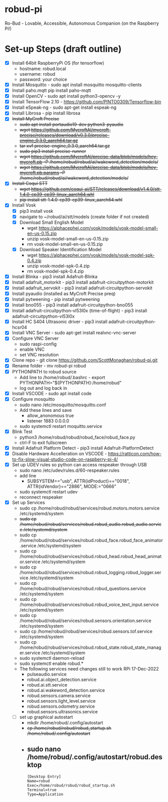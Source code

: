 # robud-pi
Ro-Bud - Lovable, Accessible, Autonomous Companion (on the Raspberry Pi!)

# Set-up Steps (draft outline)
 - [X] Install 64bit RaspberryPi OS (for tensorflow)
   - hostname: robud.local
   - username: robud
   - password: your choice 
 - [X] Install Mosquitto - sudo apt install mosquitto mosquitto-clients
 - [X] Install paho.mqtt pip install paho-mqtt
 - [X] Install OpenCV - sudo apt install python3-opencv -y
 - [X] Install TensorFlow 2.10 - https://github.com/PINTO0309/Tensorflow-bin
 - [X] Install eSpeak-ng - sudo apt-get install espeak-ng
 - [X] Install Librosa - pip install librosa
 - [x] ~~Install MyCroft Precise~~
   - ~~sudo apt install portaudio19-dev python3-pyaudio~~
   - ~~wget https://github.com/MycroftAI/mycroft-precise/releases/download/v0.3.0/precise-engine_0.3.0_aarch64.tar.gz~~
   - ~~tar xvf precise-engine_0.3.0_aarch64.tar.gz~~
   - ~~sudo pip3 install precise-runner~~
   - ~~wget https://github.com/MycroftAI/precise-data/blob/models/hey-mycroft.pb -P /home/robud/robud/ai/wakeword_detection/models/~~
   - ~~wget https://github.com/MycroftAI/precise-data/blob/models/hey-mycroft.pb.params -P /home/robud/robud/ai/wakeword_detection/models/~~
 - [x] ~~Install Coqui STT~~
   - ~~wget https://github.com/coqui-ai/STT/releases/download/v1.4.0/stt-1.4.0-cp39-cp39-linux_aarch64.whl~~
   - ~~pip install stt-1.4.0-cp39-cp39-linux_aarch64.whl~~
 - [x] Install Vosk
   - [x] pip3 install vosk
   - [x] navigate to ~/robud/ai/stt/models (create folder if not created)
   - [x] Download Small English Model
     - wget https://alphacephei.com/vosk/models/vosk-model-small-en-us-0.15.zip
     - unzip vosk-model-small-en-us-0.15.zip
     - rm vosk-model-small-en-us-0.15.zip
   - [x] Download Speaker Identification Model
     - wget https://alphacephei.com/vosk/models/vosk-model-spk-0.4.zip
     - unzip vosk-model-spk-0.4.zip
     - rm vosk-model-spk-0.4.zip
 - [x] Install Blinka - pip3 install Adafruit-Blinka
 - [x] Install adafruit_motorkit - pip3 install adafruit-circuitpython-motorkit
 - [x] Install adafruit_servokit - pip3 install adafruit-circuitpython-servokit
 - [x] Install pyaudio (installed as MyCroft Precise preq)
 - [x] Install pytweening - pip install pytweening
 - [x] Install bno055 -  pip3 install adafruit-circuitpython-bno055
 - [x] Install adafruit-circuitpython-vl53l0x (time-of-flight) - pip3 install adafruit-circuitpython-vl53l0x
 - [x] Install HC S404 Ultrasonic driver - pip3 install adafruit-circuitpython-hcsr04
 - [x] Install VNC Server - sudo apt-get install realvnc-vnc-server
 - [x] Configure VNC Server 
   - sudo raspi-config
   - enable VNC
   - set VNC resolution
 - [x] Clone repo - git clone https://github.com/ScottMonaghan/robud-pi.git
 - [x] Rename folder - mv robud-pi robud
 - [x] PYTHONPATH to robud source 
   - Add line to /home/robud/.bashrc - export PYTHONPATH="${PYTHONPATH}:/home/robud"
   - log out and log back in
 - [x] Install VSCODE - sudo apt install code
 - [x] Configure mosquitto
   - sudo nano /etc/mosquitto/mosquitto.conf
   - Add these lines and save
     - allow_anonomous true
     - listener 1883 0.0.0.0
   - sudo systemctl restart moquitto.service
 - [x] Blink Test 
   - python3 /home/robud/robud/robud_face/robud_face.py
   - ctrl-F to exit fullscreen
 - [x] Install Adafruit Platform Detect - pip3 install Adafruit-PlatformDetect
 - [x] Disable Hardware Accelleration on VSCODE - https://ratticon.com/how-to-fix-slow-visual-studio-code-on-raspberry-pi-4/
 - [x] Set up UDEV rules so python can access respeaker through USB
   - sudo nano /etc/udev/rules.d/60-respeaker.rules
   - add line
     - SUBSYSTEM=="usb", ATTR{idProduct}=="0018", ATTR{idVendor}=="2886", MODE:="0666"
   - sudo systemctl restart udev
   - reconnect respeaker
  - [x] Set up Services
    - sudo cp /home/robud/robud/services/robud.motors.motors.service /etc/systemd/system
    - ~~sudo cp /home/robud/robud/services/robud.robud_audio.robud_audio.service  /etc/systemd/system~~
    - sudo cp /home/robud/robud/services/robud.robud_face.robud_face_animator.service /etc/systemd/system
    - sudo cp /home/robud/robud/services/robud.robud_head.robud_head_animator.service /etc/systemd/system
    - sudo cp /home/robud/robud/services/robud.robud_logging.robud_logger.service /etc/systemd/system
    - sudo cp /home/robud/robud/services/robud.robud_questions.service /etc/systemd/system
    - sudo cp /home/robud/robud/services/robud.robud_voice_text_input.service /etc/systemd/system
    - sudo cp /home/robud/robud/services/robud.sensors.orientation.service /etc/systemd/system
    - sudo cp /home/robud/robud/services/robud.sensors.tof.service /etc/systemd/system
    - sudo cp /home/robud/robud/services/robud.robud_state.robud_state_manager.service /etc/systemd/system
    - sudo systemctl daemon-reload
    - sudo systemctl enable robud.*
    - The following services need changes still to work RPi 17-Dec-2022
      - pulseaudio.service
      - robud.ai.object_detection.service
      - robud.ai.stt.service
      - robud.ai.wakeword_detection.service
      - robud.sensors.camera.service
      - robud.sensors.light_level.service
      - robud.sensors.odometry.service
      - robud.sensors.ultrasonics.service
    - [ ] set up graphical autostart
      - mkdir /home/robud/.config/autostart
      - ~~cp /home/robud/robud/robud_startup.sh /home/robud/.config/autostart~~
      - sudo nano /home/robud/.config/autostart/robud.desktop
        - 
        ```
        [Desktop Entry]
        Name=robud
        Exec=/home/robud/robud/robud_startup.sh
        Terminal=true
        Type=Application
        ```
      
      






